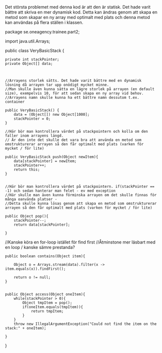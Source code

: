﻿Det största problemet med denna kod är att den är statisk. 
Det hade varit bättre att skriva en mer dynamisk kod.
Detta kan ändras genom att skapa en metod som skapar en ny array med optimalt med plats och denna metod kan användas på flera ställen i klassen.


package se.oneagency.trainee.part2;

import java.util.Arrays;

public class VeryBasicStack  {

    private int stackPointer;
    private Object[] data;
   


    //Arrayens storlek sätts. Det hade varit bättre med en dynamisk lösning då arrayen tar upp onödigt mycket minne.
    //Man skulle även kunna sätta en lägre storlek på arrayen (en default size), exempelvis 10, för att sedan skapa en ny array vid behov.
    //Arrayens namn skulle kunna ha ett bättre namn dessutom t.ex. container
    
    public VeryBasicStack() {
        data = (Object[]) new Object[1000];
        stackPointer = 0;
    }

    //Här bör man kontrollera värdet på stackpointern och kolla om den faller inom arrayens längd.
    // Är den inte det skulle det vara bra att använda en metod som omstrukturerar arrayen så den får optimalt med plats (varken för mycket / för lite)

    public VeryBasicStack push(Object newItem){
        data[stackPointer] = newItem;
        stackPointer++;
        return this;
    }

   
    //Här bör man kontrollera värdet på stackpointern. if(stackPointer == -1) och sedan hanterar man felet - ev med exception
    //Här skulle man även kunna förminska arrayen om det skulle finnas för många oanvända platser - 
    //Detta skulle kunna lösas genom att skapa en metod som omstrukturerar arrayen så den får optimalt med plats (varken för mycket / för lite)

    public Object pop(){
        stackPointer--;
        return data[stackPointer];

    }

   
   //Kanske köra en for-loop istället för find first
   //Åtminstone mer läsbart med en loop / kanske sämre prestanda?

    public boolean contains(Object item){

        Object o = Arrays.stream(data).filter(x -> item.equals(x)).findFirst();

        return o != null;
    }

   
    public Object access(Object oneItem){
        while(stackPointer > 0){
            Object tmpItem = pop();
            if(oneItem.equals(tmpItem)){
                return tmpItem;
            }
        }
        throw new IllegalArgumentException("Could not find the item on the stack:" + oneItem);

    }




}